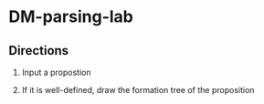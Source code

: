 # DM-parsing-lab

## Directions

1. Input a propostion

2. If it is well-defined, draw the formation tree of the proposition